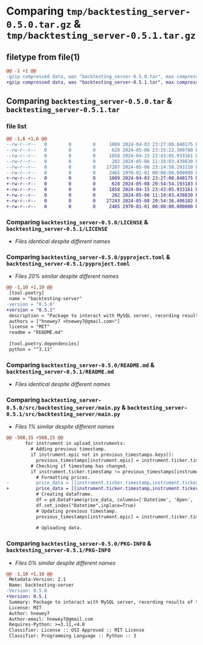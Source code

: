 # Comparing `tmp/backtesting_server-0.5.0.tar.gz` & `tmp/backtesting_server-0.5.1.tar.gz`

## filetype from file(1)

```diff
@@ -1 +1 @@
-gzip compressed data, was "backtesting_server-0.5.0.tar", max compression
+gzip compressed data, was "backtesting_server-0.5.1.tar", max compression
```

## Comparing `backtesting_server-0.5.0.tar` & `backtesting_server-0.5.1.tar`

### file list

```diff
@@ -1,6 +1,6 @@
--rw-r--r--   0        0        0     1089 2024-04-03 23:27:00.840175 backtesting_server-0.5.0/LICENSE
--rw-r--r--   0        0        0      628 2024-05-06 23:15:22.309700 backtesting_server-0.5.0/pyproject.toml
--rw-r--r--   0        0        0     1858 2024-04-15 23:43:05.933161 backtesting_server-0.5.0/README.md
--rw-r--r--   0        0        0      202 2024-05-06 11:19:03.439830 backtesting_server-0.5.0/src/backtesting_server/__init__.py
--rw-r--r--   0        0        0    27207 2024-05-06 23:14:58.293110 backtesting_server-0.5.0/src/backtesting_server/main.py
--rw-r--r--   0        0        0     2465 1970-01-01 00:00:00.000000 backtesting_server-0.5.0/PKG-INFO
+-rw-r--r--   0        0        0     1089 2024-04-03 23:27:00.840175 backtesting_server-0.5.1/LICENSE
+-rw-r--r--   0        0        0      628 2024-05-08 20:54:54.193183 backtesting_server-0.5.1/pyproject.toml
+-rw-r--r--   0        0        0     1858 2024-04-15 23:43:05.933161 backtesting_server-0.5.1/README.md
+-rw-r--r--   0        0        0      202 2024-05-06 11:19:03.439830 backtesting_server-0.5.1/src/backtesting_server/__init__.py
+-rw-r--r--   0        0        0    27243 2024-05-08 20:54:36.406102 backtesting_server-0.5.1/src/backtesting_server/main.py
+-rw-r--r--   0        0        0     2465 1970-01-01 00:00:00.000000 backtesting_server-0.5.1/PKG-INFO
```

### Comparing `backtesting_server-0.5.0/LICENSE` & `backtesting_server-0.5.1/LICENSE`

 * *Files identical despite different names*

### Comparing `backtesting_server-0.5.0/pyproject.toml` & `backtesting_server-0.5.1/pyproject.toml`

 * *Files 20% similar despite different names*

```diff
@@ -1,10 +1,10 @@
 [tool.poetry]
 name = "backtesting-server"
-version = "0.5.0"
+version = "0.5.1"
 description = "Package to interact with MySQL server, recording results of the backtesting."
 authors = ["hnewey7 <hnewey7@gmail.com>"]
 license = "MIT"
 readme = "README.md"
 
 [tool.poetry.dependencies]
 python = "^3.11"
```

### Comparing `backtesting_server-0.5.0/README.md` & `backtesting_server-0.5.1/README.md`

 * *Files identical despite different names*

### Comparing `backtesting_server-0.5.0/src/backtesting_server/main.py` & `backtesting_server-0.5.1/src/backtesting_server/main.py`

 * *Files 1% similar despite different names*

```diff
@@ -508,15 +508,15 @@
       for instrument in upload_instruments:
         # Adding previous timestamp.
         if instrument.epic not in previous_timestamps.keys():
           previous_timestamps[instrument.epic] = instrument.ticker.timestamp
         # Checking if timestamp has changed.
         if instrument.ticker.timestamp != previous_timestamps[instrument.epic]:
           # Formatting prices.
-          price_data = [[instrument.ticker.timestamp,instrument.ticker.bid,None,None,instrument.ticker.offer]]
+          price_data = [[instrument.ticker.timestamp,instrument.ticker.bid,instrument.ticker.offer,instrument.ticker.bid,instrument.ticker.offer]]
           # Creating dataframe.
           df = pd.DataFrame(price_data, columns=['Datetime', 'Open', 'High', 'Low', 'Close'])
           df.set_index("Datetime",inplace=True)
           # Updating previous timestamp.
           previous_timestamps[instrument.epic] = instrument.ticker.timestamp
 
           # Uploading data.
```

### Comparing `backtesting_server-0.5.0/PKG-INFO` & `backtesting_server-0.5.1/PKG-INFO`

 * *Files 0% similar despite different names*

```diff
@@ -1,10 +1,10 @@
 Metadata-Version: 2.1
 Name: backtesting-server
-Version: 0.5.0
+Version: 0.5.1
 Summary: Package to interact with MySQL server, recording results of the backtesting.
 License: MIT
 Author: hnewey7
 Author-email: hnewey7@gmail.com
 Requires-Python: >=3.11,<4.0
 Classifier: License :: OSI Approved :: MIT License
 Classifier: Programming Language :: Python :: 3
```


